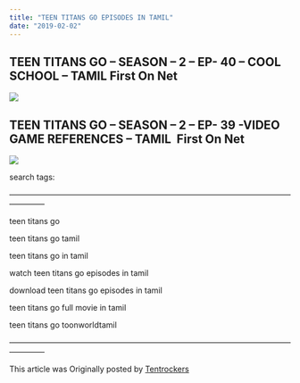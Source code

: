 ```yaml
---
title: "TEEN TITANS GO EPISODES IN TAMIL"
date: "2019-02-02"
---
```


## TEEN TITANS GO – SEASON – 2 – EP- 40 – COOL SCHOOL – TAMIL **First On Net**

[![](https://2.bp.blogspot.com/-LLtwOfoTUf0/W4gCXRpGIhI/AAAAAAAAALo/a1H-NITihgAFU0hx506AaR9Z1OdlEUGfQCLcBGAs/s320/maxresdefault%2B%25283%2529.jpg)](https://2.bp.blogspot.com/-LLtwOfoTUf0/W4gCXRpGIhI/AAAAAAAAALo/a1H-NITihgAFU0hx506AaR9Z1OdlEUGfQCLcBGAs/s1600/maxresdefault%2B%25283%2529.jpg)

## TEEN TITANS GO – SEASON – 2 – EP- 39 -VIDEO GAME REFERENCES – TAMIL  **First On Net**

[![](https://2.bp.blogspot.com/-wWTn1F_wVbU/W3wlhwaU9uI/AAAAAAAAAHY/WugthXcm4Y0wkXUJEqkepywf5ZBR1wzHQCLcBGAs/s320/Video_Game_References_Titlecard.png)](https://2.bp.blogspot.com/-wWTn1F_wVbU/W3wlhwaU9uI/AAAAAAAAAHY/WugthXcm4Y0wkXUJEqkepywf5ZBR1wzHQCLcBGAs/s1600/Video_Game_References_Titlecard.png)

search tags:

————————————————————————————————————————–

teen titans go

teen titans go tamil

teen titans go in tamil

watch teen titans go episodes in tamil

download teen titans go episodes in tamil

teen titans go full movie in tamil

teen titans go toonworldtamil

————————————————————————————————————————–

This article was Originally posted by [Tentrockers](https://tentrockers.blogspot.com/)
